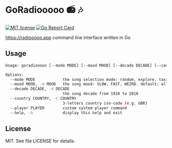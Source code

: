 # GoRadiooooo :radio: :notes:

[![MIT license](https://img.shields.io/badge/License-MIT-blue.svg)](https://lbesson.mit-license.org/) [![Go Report Card](https://goreportcard.com/badge/github.com/olshevskiy87/goradiooooo)](https://goreportcard.com/report/github.com/olshevskiy87/goradiooooo)

https://radiooooo.app command line interface written in Go

## Usage

```bash
Usage: goradiooooo [--mode MODE] [--mood MOOD] [--decade DECADE] [--country COUNTRY] [--player PLAYER]

Options:
  --mode MODE            the song selection mode: random, explore, taxi [default: random]
  --mood MOOD, -m MOOD   the song mood: SLOW, FAST, WEIRD. default: all moods
  --decade DECADE, -d DECADE
                         the song decade from 1910 to 2010
  --country COUNTRY, -c COUNTRY
                         3-letters country iso-code (e.g. GBR)
  --player PLAYER        custom system player command
  --help, -h             display this help and exit
```

## License

MIT. See file LICENSE for details.
